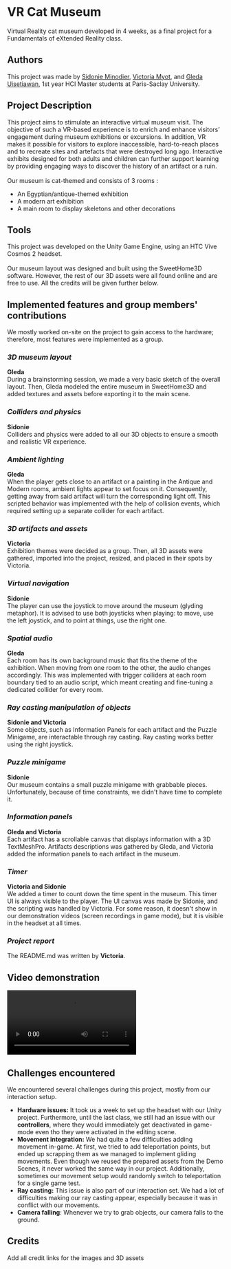 
# VR Cat Museum

Virtual Reality cat museum developed in 4 weeks, as a final project for a Fundamentals of eXtended Reality class.
## Authors

This project was made by [Sidonie Minodier](https://github.com/shidowe), [Victoria Myot](https://github.com/vmfmyot), and [Gleda Uisetiawan](https://www.linkedin.com/in/gledaui/), 1st year HCI Master students at Paris-Saclay University.
## Project Description

This project aims to stimulate an interactive virtual museum visit. The objective of such a VR-based experience is to enrich and enhance visitors’ engagement during museum exhibitions or excursions. In addition, VR makes it
possible for visitors to explore inaccessible, hard-to-reach places and to recreate sites and artefacts
that were destroyed long ago. Interactive exhibits designed for both adults and children can further
support learning by providing engaging ways to discover the history of an artifact or a ruin.
\
\
Our museum is cat-themed and consists of 3 rooms :
- An Egyptian/antique-themed exhibition
- A modern art exhibition
- A main room to display skeletons and other decorations

## Tools

This project was developed on the Unity Game Engine, using an HTC Vive Cosmos 2 headset. \
\
Our museum layout was designed and built using the SweetHome3D software. However, the rest of our 3D assets were all found online and are free to use. All the credits will be given further below.


## Implemented features and group members' contributions

We mostly worked on-site on the project to gain access to the hardware; therefore, most features were implemented as a group.

### _3D museum layout_
**Gleda**\
During a brainstorming session, we made a very basic sketch of the overall layout. Then, Gleda modeled the entire museum in SweetHome3D and added textures and assets before exporting it to the main scene.

### _Colliders and physics_
**Sidonie**\
Colliders and physics were added to all our 3D objects to ensure a smooth and realistic VR experience.

### _Ambient lighting_
**Gleda**\
When the player gets close to an artifact or a painting in the Antique and Modern rooms, ambient lights appear to set focus on it. Consequently, getting away from said artifact will turn the corresponding light off. This scripted behavior was implemented with the help of collision events, which required setting up a separate collider for each artifact.

### _3D artifacts and assets_
**Victoria**\
Exhibition themes were decided as a group. Then, all 3D assets were gathered, imported into the project, resized, and placed in their spots by Victoria.

### _Virtual navigation_
**Sidonie**\
The player can use the joystick to move around the museum (glyding metaphor). It is advised to use both joysticks when playing: to move, use the left joystick, and to point at things, use the right one.

### _Spatial audio_
**Gleda**\
Each room has its own background music that fits the theme of the exhibition. When moving from one room to the other, the audio changes accordingly. This was implemented with trigger colliders at each room boundary tied to an audio script, which meant creating and fine-tuning a dedicated collider for every room.

### _Ray casting manipulation of objects_
**Sidonie and Victoria**\
Some objects, such as Information Panels for each artifact and the Puzzle Minigame, are interactable through ray casting. Ray casting works better using the right joystick.

### _Puzzle minigame_
**Sidonie**\
Our museum contains a small puzzle minigame with grabbable pieces. Unfortunately, because of time constraints, we didn't have time to complete it.

### _Information panels_
**Gleda and Victoria**\
Each artifact has a scrollable canvas that displays information with a 3D TextMeshPro. Artifacts descriptions was gathered by Gleda, and Victoria added the information panels to each artifact in the museum.

### _Timer_
**Victoria and Sidonie**\
We added a timer to count down the time spent in the museum. This timer UI is always visible to the player. The UI canvas was made by Sidonie, and the scripting was handled by Victoria. For some reason, it doesn't show in our demonstration videos (screen recordings in game mode), but it is visible in the headset at all times.


### _Project report_
The README.md was written by **Victoria**.

## Video demonstration

![Information panel scroll](https://github.com/[vmfmyot]/[VR-Cat-Museum]/blob/[main]/DemoVideos/PanelScroll.mp4)


##  Challenges encountered
We encountered several challenges during this project, mostly from our interaction setup.
- **Hardware issues:** It took us a week to set up the headset with our Unity project. Furthermore, until the last class, we still had an issue with our **controllers**, where they would immediately get deactivated in game-mode even tho they were activated in the editing scene.
- **Movement integration:** We had quite a few difficulties adding movement in-game. At first, we tried to add teleportation points, but ended up scrapping them as we managed to implement gliding movements. Even though we reused the prepared assets from the Demo Scenes, it never worked the same way in our project. Additionally, sometimes our movement setup would randomly switch to teleportation for a single game test.
- **Ray casting:** This issue is also part of our interaction set. We had a lot of difficulties making our ray casting appear, especially because it was in conflict with our movements.
- **Camera falling**: Whenever we try to grab objects, our camera falls to the ground.


## Credits

Add all credit links for the images and 3D assets
